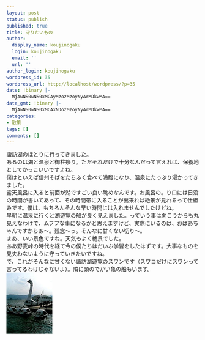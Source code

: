 ```yaml
---
layout: post
status: publish
published: true
title: 守りたいもの
author:
  display_name: koujinogaku
  login: koujinogaku
  email: ''
  url: ''
author_login: koujinogaku
wordpress_id: 35
wordpress_url: http://localhost/wordpress/?p=35
date: !binary |-
  MjAwNS0wNS0xMCAyMzozMzoyNyArMDkwMA==
date_gmt: !binary |-
  MjAwNS0wNS0xMCAxNDozMzoyNyArMDkwMA==
categories:
- 散策
tags: []
comments: []
---
```

<p>諏訪湖のほとりに行ってきました。<br />
あるのは湖と温泉と御柱祭り。ただそれだけで十分なんだって言えれば、保養地としてかっこいいですよね。<br />
僕はといえば信州そばをたらふく食べて満腹になり、温泉にたっぷり浸かってきました。<br />
露天風呂に入ると前面が湖ですごい良い眺めなんです。お風呂の。り口には日没の時間が書いてあって、その時間帯に入ることが出来れば絶景が見れるって仕組みです。僕は、もちろんそんな早い時間には入れませんでしたけどね。<br />
早朝に温泉に行くと湖遊覧の船が良く見えました。っていう事は向こうからも丸見えなわけで、ムフフな事になるかと思えますけど、実際にいるのは、おばあちゃんですからぁ～。残念～っ。そんなに甘くない切り～。<br />
まあ、いい景色ですね。天気もよく絶景でした。<br />
ああ野麦峠の時代を経て今の僕たちはだいぶ学習をしたはずです。大事なものを見失わないように守っていきたいですね。<br />
で、これがそんなに甘くない諏訪湖遊覧のスワンです（スワコだけにスワンって言ってるわけじゃないよ）。隣に頭のでかい亀の船もいます。<br />
<img src="/blog/img/20050509.jpg" width="120" height="160" /></p>
